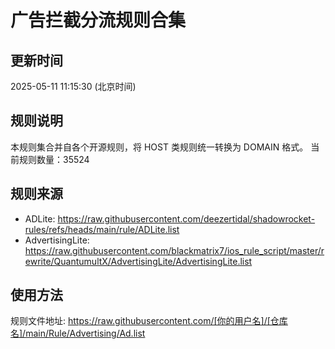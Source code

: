 # 广告拦截分流规则合集

## 更新时间
2025-05-11 11:15:30 (北京时间)

## 规则说明
本规则集合并自各个开源规则，将 HOST 类规则统一转换为 DOMAIN 格式。
当前规则数量：35524

## 规则来源
- ADLite: https://raw.githubusercontent.com/deezertidal/shadowrocket-rules/refs/heads/main/rule/ADLite.list
- AdvertisingLite: https://raw.githubusercontent.com/blackmatrix7/ios_rule_script/master/rewrite/QuantumultX/AdvertisingLite/AdvertisingLite.list

## 使用方法
规则文件地址: https://raw.githubusercontent.com/[你的用户名]/[仓库名]/main/Rule/Advertising/Ad.list
